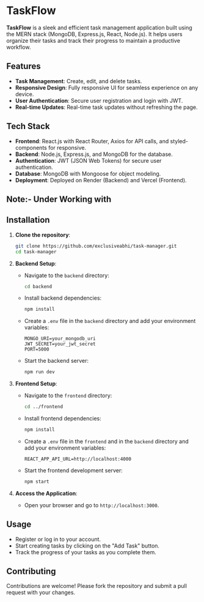 # TaskFlow

**TaskFlow** is a sleek and efficient task management application built using the MERN stack (MongoDB, Express.js, React, Node.js). It helps users organize their tasks and track their progress to maintain a productive workflow.

## Features

- **Task Management**: Create, edit, and delete tasks.
- **Responsive Design**: Fully responsive UI for seamless experience on any device.
- **User Authentication**: Secure user registration and login with JWT.
- **Real-time Updates**: Real-time task updates without refreshing the page.

## Tech Stack

- **Frontend**: React.js with React Router, Axios for API calls, and styled-components for responsive.
- **Backend**: Node.js, Express.js, and MongoDB for the database.
- **Authentication**: JWT (JSON Web Tokens) for secure user authentication.
- **Database**: MongoDB with Mongoose for object modeling.
- **Deployment**: Deployed on Render (Backend) and Vercel (Frontend).

## Note:- **Under Working with**

## Installation

1. **Clone the repository**:
   ```bash
   git clone https://github.com/exclusiveabhi/task-manager.git
   cd task-manager
   ```

2. **Backend Setup**:
   - Navigate to the `backend` directory:
     ```bash
     cd backend
     ```
   - Install backend dependencies:
     ```bash
     npm install
     ```
   - Create a `.env` file in the `backend` directory and add your environment variables:
     ```plaintext
     MONGO_URI=your_mongodb_uri
     JWT_SECRET=your_jwt_secret
     PORT=5000
     ```
   - Start the backend server:
     ```bash
     npm run dev
     ```

3. **Frontend Setup**:
   - Navigate to the `frontend` directory:
     ```bash
     cd ../frontend
     ```
   - Install frontend dependencies:
     ```bash
     npm install
     ```
   - Create a `.env` file in the `frontend` and in the `backend` directory and add your environment variables:
     ```plaintext
     REACT_APP_API_URL=http://localhost:4000
     ```
   - Start the frontend development server:
     ```bash
     npm start
     ```

4. **Access the Application**:
   - Open your browser and go to `http://localhost:3000`.

## Usage

- Register or log in to your account.
- Start creating tasks by clicking on the "Add Task" button.
- Track the progress of your tasks as you complete them.


## Contributing

Contributions are welcome! Please fork the repository and submit a pull request with your changes. 

